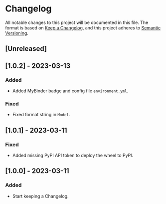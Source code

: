 # Changelog
All notable changes to this project will be documented in this file. The format is based on [Keep a Changelog](https://keepachangelog.com/en/1.0.0/), and this project adheres to [Semantic Versioning](https://semver.org/spec/v2.0.0.html).

## [Unreleased]

## [1.0.2] - 2023-03-13

### Added
- Added MyBinder badge and config file `environment.yml`.

### Fixed
- Fixed format string in `Model`.

## [1.0.1] - 2023-03-11

### Fixed
- Added missing PyPI API token to deploy the wheel to PyPI.

## [1.0.0] - 2023-03-11

### Added
- Start keeping a Changelog.